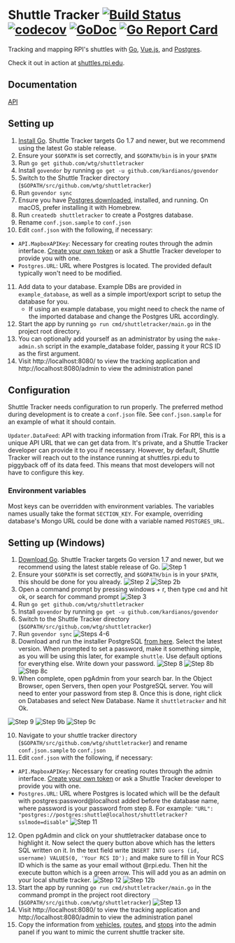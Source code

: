 # Shuttle Tracker [![Build Status](https://travis-ci.org/wtg/shuttletracker.svg?branch=master)](https://travis-ci.org/wtg/shuttletracker)&nbsp;[![codecov](https://codecov.io/gh/wtg/shuttletracker/branch/master/graph/badge.svg)](https://codecov.io/gh/wtg/shuttletracker)&nbsp;[![GoDoc](https://godoc.org/github.com/wtg/shuttletracker?status.svg)](https://godoc.org/github.com/wtg/shuttletracker)&nbsp;[![Go Report Card](https://goreportcard.com/badge/github.com/wtg/shuttletracker)](https://goreportcard.com/report/github.com/wtg/shuttletracker)

Tracking and mapping RPI's shuttles with [Go](https://golang.org/), [Vue.js](https://vuejs.org/), and [Postgres](https://www.postgresql.org).

Check it out in action at [shuttles.rpi.edu](https://shuttles.rpi.edu).

## Documentation

[API](docs/API.md)

## Setting up

1. [Install Go](https://golang.org/doc/install). Shuttle Tracker targets Go 1.7 and newer, but we recommend using the latest Go stable release.
2. Ensure your `$GOPATH` is set correctly, and `$GOPATH/bin` is in your `$PATH`
3. Run `go get github.com/wtg/shuttletracker`
4. Install `govendor` by running `go get -u github.com/kardianos/govendor`
5. Switch to the Shuttle Tracker directory (`$GOPATH/src/github.com/wtg/shuttletracker`)
6. Run `govendor sync`
7. Ensure you have [Postgres downloaded](https://www.postgresql.org/download/), installed, and running. On macOS, prefer installing it with Homebrew.
8. Run `createdb shuttletracker` to create a Postgres database.
9. Rename `conf.json.sample` to `conf.json`
10. Edit `conf.json` with the following, if necessary:
   * `API.MapboxAPIKey`: Necessary for creating routes through the admin interface. [Create your own token](https://www.mapbox.com/help/how-access-tokens-work/) or ask a Shuttle Tracker developer to provide you with one.
   * `Postgres.URL`: URL where Postgres is located. The provided default typically won't need to be modified.

11. Add data to your database. Example DBs are provided in `example_database`, as well as a simple import/export script to setup the database for you.
    - If using an example database, you might need to check the name of the imported database and change the Postgres URL accordingly.
12. Start the app by running `go run cmd/shuttletracker/main.go` in the project root directory.
13. You can optionally add yourself as an administrator by using the `make-admin.sh` script in the example_database folder, passing it your RCS ID as the first argument.
14. Visit http://localhost:8080/ to view the tracking application and http://localhost:8080/admin to view the administration panel

## Configuration

Shuttle Tracker needs configuration to run properly. The preferred method during development is to create a `conf.json` file. See `conf.json.sample` for an example of what it should contain.

`Updater.DataFeed`: API with tracking information from iTrak. For RPI, this is a unique API URL that we can get data from. It's private, and a Shuttle Tracker developer can provide it to you if necessary. However, by default, Shuttle Tracker will reach out to the instance running at shuttles.rpi.edu to piggyback off of its data feed. This means that most developers will not have to configure this key.

### Environment variables

Most keys can be overridden with environment variables. The variables names usually take the format `SECTION_KEY`. For example, overriding database's Mongo URL could be done with a variable named `POSTGRES_URL`.

## Setting up (Windows)

1. [Download Go](https://golang.org/dl/). Shuttle Tracker targets Go version 1.7 and newer, but we recommend using the latest stable release of Go.
![Step 1](https://user-images.githubusercontent.com/6248819/47017483-5e891180-d120-11e8-9157-6c5823ecb13a.png)
2. Ensure your `$GOPATH` is set correctly, and `$GOPATH/bin` is in your `$PATH`, this should be done for you already.
![Step 2](https://user-images.githubusercontent.com/6248819/47017509-71034b00-d120-11e8-82ee-01b17afb7ec0.png)
![Step 2b](https://user-images.githubusercontent.com/6248819/47017534-811b2a80-d120-11e8-9a8a-a625b8a74e02.png)
3. Open a command prompt by pressing windows + r, then type `cmd` and hit ok, or search for command prompt
![Step 3](https://user-images.githubusercontent.com/6248819/47017557-9001dd00-d120-11e8-8258-651745338d78.png)
4. Run `go get github.com/wtg/shuttletracker`
5. Install `govendor` by running `go get -u github.com/kardianos/govendor`
6. Switch to the Shuttle Tracker directory (`$GOPATH/src/github.com/wtg/shuttletracker`)
7. Run `govendor sync`
![Steps 4-6](https://user-images.githubusercontent.com/6248819/47017579-9db76280-d120-11e8-8de5-ab5cbe11e072.png)
8. Download and run the installer PostgreSQL [from here](https://www.enterprisedb.com/downloads/postgres-postgresql-downloads). Select the latest version. When prompted to set a password, make it something simple, as you will be using this later, for example `shuttle`.  Use default options for everything else. Write down your password.
![Step 8](https://user-images.githubusercontent.com/6248819/47017593-ac057e80-d120-11e8-8637-18307ebeaf7e.png)
![Step 8b](https://user-images.githubusercontent.com/6248819/47017613-b6c01380-d120-11e8-85ee-35442f6ea737.png)
![Step 8c](https://user-images.githubusercontent.com/6248819/47017633-c2abd580-d120-11e8-95ab-50088fb38c40.png)
9. When complete, open pgAdmin from your search bar. In the Object Browser, open Servers, then open your PostgreSQL server. You will need to enter your password from step 8. Once this is done, right click on Databases and select New Database. Name it `shuttletracker` and hit Ok.

![Step 9](https://user-images.githubusercontent.com/6248819/47017651-d1928800-d120-11e8-849f-535b48215923.png)
![Step 9b](https://user-images.githubusercontent.com/6248819/47017670-e0793a80-d120-11e8-9c26-473a3da6ddb5.png)
![Step 9c](https://user-images.githubusercontent.com/6248819/47017687-ecfd9300-d120-11e8-8f43-606e2405f236.png)

10. Navigate to your shuttle tracker directory (`$GOPATH/src/github.com/wtg/shuttletracker`) and rename `conf.json.sample` to `conf.json`
11. Edit `conf.json` with the following, if necessary:
   * `API.MapboxAPIKey`: Necessary for creating routes through the admin interface. [Create your own token](https://www.mapbox.com/help/how-access-tokens-work/) or ask a Shuttle Tracker developer to provide you with one.
   * `Postgres.URL`: URL where Postgres is located which will be the default with postgres:password@localhost added before the database name, where password is your password from step 8. For example: `"URL": "postgres://postgres:shuttle@localhost/shuttletracker?sslmode=disable"`
![Step 11](https://user-images.githubusercontent.com/6248819/47017722-f981eb80-d120-11e8-8ad2-4919c4052dc0.png)
12. Open pgAdmin and click on your shuttletracker database once to highlight it. Now select the query button above which has the letters SQL written on it. In the text field write `INSERT INTO users (id, username) VALUES(0, 'Your RCS ID');` and make sure to fill in Your RCS ID which is the same as your email without @rpi.edu. Then hit the execute button which is a green arrow. This will add you as an admin on your local shuttle tracker.
![Step 12](https://user-images.githubusercontent.com/6248819/47017734-03a3ea00-d121-11e8-831b-92864302ed93.png)
![Step 12b](https://user-images.githubusercontent.com/6248819/47017748-0ef71580-d121-11e8-894f-f90d31f877a7.png)
13. Start the app by running `go run cmd/shuttletracker/main.go` in the command prompt in the project root directory (`$GOPATH/src/github.com/wtg/shuttletracker`)
![Step 13](https://user-images.githubusercontent.com/6248819/47017759-1cac9b00-d121-11e8-8dcf-be6df1ff09fc.png)
15. Visit http://localhost:8080/ to view the tracking application and http://localhost:8080/admin to view the administration panel
16. Copy the information from [vehicles](https://shuttles.rpi.edu/vehicles), [routes](https://shuttles.rpi.edu/routes), and [stops](https://shuttles.rpi.edu/stops) into the admin panel if you want to mimic the current shuttle tracker site.
